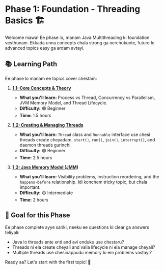 # Phase 1: Foundation - Threading Basics 🏗️

Welcome mawa! Ee phase lo, manam Java Multithreading ki foundation vesthunam. Ekkada unna concepts chala strong ga nerchukunte, future lo advanced topics easy ga ardam avtayi.

## 📚 Learning Path

Ee phase lo manam ee topics cover chestam:

1.  **[1.1: Core Concepts & Theory](./01-Core-Concepts-and-Theory.md)**
    - **What you'll learn:** Process vs Thread, Concurrency vs Parallelism, JVM Memory Model, and Thread Lifecycle.
    - **Difficulty:** 🟢 Beginner
    - **Time:** 1.5 hours

2.  **[1.2: Creating & Managing Threads](./02-Creating-and-Managing-Threads.md)**
    - **What you'll learn:** `Thread` class and `Runnable` interface use chesi threads create cheyadam, `start()`, `run()`, `join()`, `interrupt()`, and daemon threads gurinchi.
    - **Difficulty:** 🟢 Beginner
    - **Time:** 2.5 hours

3.  **[1.3: Java Memory Model (JMM)](./03-Java-Memory-Model.md)**
    - **What you'll learn:** Visibility problems, instruction reordering, and the `happens-before` relationship. Idi konchem tricky topic, but chala important.
    - **Difficulty:** 🟡 Intermediate
    - **Time:** 2 hours

## 🎯 Goal for this Phase

Ee phase complete ayye sariki, neeku ee questions ki clear ga answers teliyali:
- Java lo threads ante enti and avi enduku use chestaru?
- Threads ni ela create cheyali and valla lifecycle ni ela manage cheyali?
- Multiple threads use chesinappudu memory lo em problems vastayi?

Ready aa? Let's start with the first topic! 🚀
